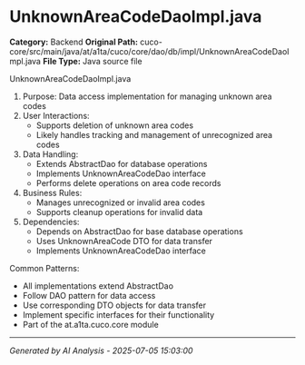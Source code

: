 # UnknownAreaCodeDaoImpl.java

**Category:** Backend
**Original Path:** cuco-core/src/main/java/at/a1ta/cuco/core/dao/db/impl/UnknownAreaCodeDaoImpl.java
**File Type:** Java source file

UnknownAreaCodeDaoImpl.java
1. Purpose: Data access implementation for managing unknown area codes
2. User Interactions:
   - Supports deletion of unknown area codes
   - Likely handles tracking and management of unrecognized area codes
3. Data Handling:
   - Extends AbstractDao for database operations
   - Implements UnknownAreaCodeDao interface
   - Performs delete operations on area code records
4. Business Rules:
   - Manages unrecognized or invalid area codes
   - Supports cleanup operations for invalid data
5. Dependencies:
   - Depends on AbstractDao for base database operations
   - Uses UnknownAreaCode DTO for data transfer
   - Implements UnknownAreaCodeDao interface

Common Patterns:
- All implementations extend AbstractDao
- Follow DAO pattern for data access
- Use corresponding DTO objects for data transfer
- Implement specific interfaces for their functionality
- Part of the at.a1ta.cuco.core module

---
*Generated by AI Analysis - 2025-07-05 15:03:00*
